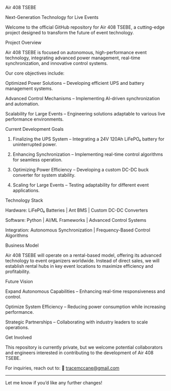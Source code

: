 

Air 408 TSEBE

Next-Generation Technology for Live Events

Welcome to the official GitHub repository for Air 408 TSEBE, a cutting-edge project designed to transform the future of event technology.

Project Overview

Air 408 TSEBE is focused on autonomous, high-performance event technology, integrating advanced power management, real-time synchronization, and innovative control systems.

Our core objectives include:

Optimized Power Solutions – Developing efficient UPS and battery management systems.

Advanced Control Mechanisms – Implementing AI-driven synchronization and automation.

Scalability for Large Events – Engineering solutions adaptable to various live performance environments.


Current Development Goals

1. Finalizing the UPS System – Integrating a 24V 120Ah LiFePO₄ battery for uninterrupted power.


2. Enhancing Synchronization – Implementing real-time control algorithms for seamless operation.


3. Optimizing Power Efficiency – Developing a custom DC-DC buck converter for system stability.


4. Scaling for Large Events – Testing adaptability for different event applications.



Technology Stack

Hardware: LiFePO₄ Batteries | Ant BMS | Custom DC-DC Converters

Software: Python | AI/ML Frameworks | Advanced Control Systems

Integration: Autonomous Synchronization | Frequency-Based Control Algorithms


Business Model

Air 408 TSEBE will operate on a rental-based model, offering its advanced technology to event organizers worldwide. Instead of direct sales, we will establish rental hubs in key event locations to maximize efficiency and profitability.

Future Vision

Expand Autonomous Capabilities – Enhancing real-time responsiveness and control.

Optimize System Efficiency – Reducing power consumption while increasing performance.

Strategic Partnerships – Collaborating with industry leaders to scale operations.


Get Involved

This repository is currently private, but we welcome potential collaborators and engineers interested in contributing to the development of Air 408 TSEBE.

For inquiries, reach out to:
📧 tracemccane@gmail.com


---

Let me know if you’d like any further changes!

